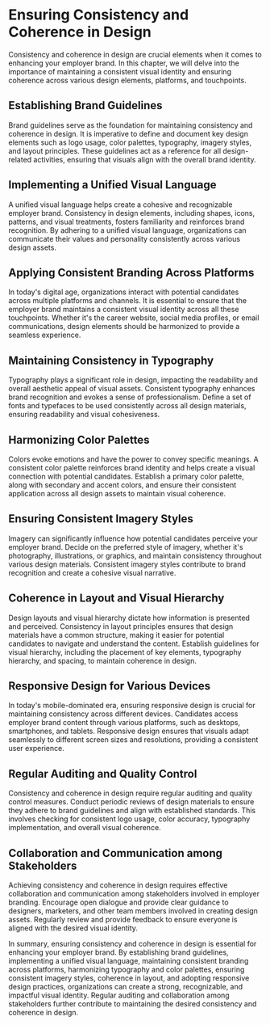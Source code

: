 Ensuring Consistency and Coherence in Design
=====================================================

Consistency and coherence in design are crucial elements when it comes to enhancing your employer brand. In this chapter, we will delve into the importance of maintaining a consistent visual identity and ensuring coherence across various design elements, platforms, and touchpoints.

Establishing Brand Guidelines
-----------------------------

Brand guidelines serve as the foundation for maintaining consistency and coherence in design. It is imperative to define and document key design elements such as logo usage, color palettes, typography, imagery styles, and layout principles. These guidelines act as a reference for all design-related activities, ensuring that visuals align with the overall brand identity.

Implementing a Unified Visual Language
--------------------------------------

A unified visual language helps create a cohesive and recognizable employer brand. Consistency in design elements, including shapes, icons, patterns, and visual treatments, fosters familiarity and reinforces brand recognition. By adhering to a unified visual language, organizations can communicate their values and personality consistently across various design assets.

Applying Consistent Branding Across Platforms
---------------------------------------------

In today's digital age, organizations interact with potential candidates across multiple platforms and channels. It is essential to ensure that the employer brand maintains a consistent visual identity across all these touchpoints. Whether it's the career website, social media profiles, or email communications, design elements should be harmonized to provide a seamless experience.

Maintaining Consistency in Typography
-------------------------------------

Typography plays a significant role in design, impacting the readability and overall aesthetic appeal of visual assets. Consistent typography enhances brand recognition and evokes a sense of professionalism. Define a set of fonts and typefaces to be used consistently across all design materials, ensuring readability and visual cohesiveness.

Harmonizing Color Palettes
--------------------------

Colors evoke emotions and have the power to convey specific meanings. A consistent color palette reinforces brand identity and helps create a visual connection with potential candidates. Establish a primary color palette, along with secondary and accent colors, and ensure their consistent application across all design assets to maintain visual coherence.

Ensuring Consistent Imagery Styles
----------------------------------

Imagery can significantly influence how potential candidates perceive your employer brand. Decide on the preferred style of imagery, whether it's photography, illustrations, or graphics, and maintain consistency throughout various design materials. Consistent imagery styles contribute to brand recognition and create a cohesive visual narrative.

Coherence in Layout and Visual Hierarchy
----------------------------------------

Design layouts and visual hierarchy dictate how information is presented and perceived. Consistency in layout principles ensures that design materials have a common structure, making it easier for potential candidates to navigate and understand the content. Establish guidelines for visual hierarchy, including the placement of key elements, typography hierarchy, and spacing, to maintain coherence in design.

Responsive Design for Various Devices
-------------------------------------

In today's mobile-dominated era, ensuring responsive design is crucial for maintaining consistency across different devices. Candidates access employer brand content through various platforms, such as desktops, smartphones, and tablets. Responsive design ensures that visuals adapt seamlessly to different screen sizes and resolutions, providing a consistent user experience.

Regular Auditing and Quality Control
------------------------------------

Consistency and coherence in design require regular auditing and quality control measures. Conduct periodic reviews of design materials to ensure they adhere to brand guidelines and align with established standards. This involves checking for consistent logo usage, color accuracy, typography implementation, and overall visual coherence.

Collaboration and Communication among Stakeholders
--------------------------------------------------

Achieving consistency and coherence in design requires effective collaboration and communication among stakeholders involved in employer branding. Encourage open dialogue and provide clear guidance to designers, marketers, and other team members involved in creating design assets. Regularly review and provide feedback to ensure everyone is aligned with the desired visual identity.

In summary, ensuring consistency and coherence in design is essential for enhancing your employer brand. By establishing brand guidelines, implementing a unified visual language, maintaining consistent branding across platforms, harmonizing typography and color palettes, ensuring consistent imagery styles, coherence in layout, and adopting responsive design practices, organizations can create a strong, recognizable, and impactful visual identity. Regular auditing and collaboration among stakeholders further contribute to maintaining the desired consistency and coherence in design.
